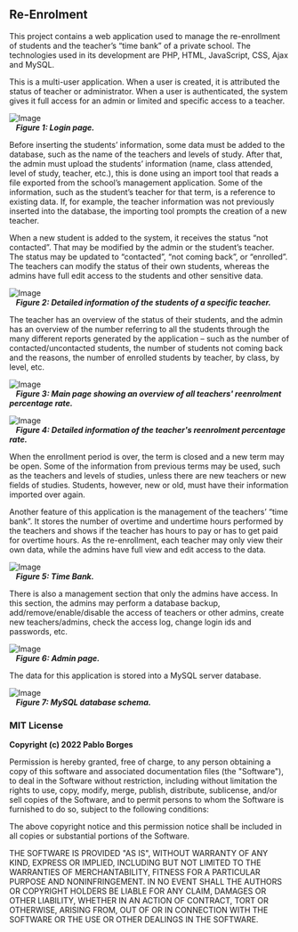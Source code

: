 ## Re-Enrolment

This project contains a web application used to manage the re-enrollment of students and the teacher’s “time bank” of a private school. The technologies used in its development are PHP, HTML, JavaScript, CSS, Ajax and MySQL.

This is a multi-user application. When a user is created, it is attributed the status of teacher or administrator. When a user is authenticated, the system gives it full access for an admin or limited and specific access to a teacher.

![Image](docs/imgs/img11.png)
<br/>&nbsp;&nbsp;&nbsp;***Figure 1: Login page.***

Before inserting the students’ information, some data must be added to the database, such as the name of the teachers and levels of study. After that, the admin must upload the students’ information (name, class attended, level of study, teacher, etc.), this is done using an import tool that reads a file exported from the school’s management application. Some of the information, such as the student’s teacher for that term, is a reference to existing data. If, for example, the teacher information was not previously inserted into the database, the importing tool prompts the creation of a new teacher.

When a new student is added to the system, it receives the status “not contacted”. That may be modified by the admin or the student’s teacher. The status may be updated to “contacted”, “not coming back”, or “enrolled”. The teachers can modify the status of their own students, whereas the admins have full edit access to the students and other sensitive data.

![Image](docs/imgs/img7.png)
<br/>&nbsp;&nbsp;&nbsp;***Figure 2: Detailed information of the students of a specific teacher.***

The teacher has an overview of the status of their students, and the admin has an overview of the number referring to all the students through the many different reports generated by the application – such as the number of contacted/uncontacted students, the number of students not coming back and the reasons, the number of enrolled students by teacher, by class, by level, etc.

![Image](docs/imgs/img2.png)
<br>&nbsp;&nbsp;&nbsp;***Figure 3: Main page showing an overview of all teachers' reenrolment percentage rate.***

![Image](docs/imgs/img6.png)
<br/>&nbsp;&nbsp;&nbsp;***Figure 4: Detailed information of the teacher's reenrolment percentage rate.***

When the enrollment period is over, the term is closed and a new term may be open. Some of the information from previous terms may be used, such as the teachers and levels of studies, unless there are new teachers or new fields of studies. Students, however, new or old, must have their information imported over again.

Another feature of this application is the management of the teachers’ “time bank”. It stores the number of overtime and undertime hours performed by the teachers and shows if the teacher has hours to pay or has to get paid for overtime hours. As the re-enrollment, each teacher may only view their own data, while the admins have full view and edit access to the data.

![Image](docs/imgs/img5.png)
<br>&nbsp;&nbsp;&nbsp;***Figure 5: Time Bank.***


There is also a management section that only the admins have access. In this section, the admins may perform a database backup, add/remove/enable/disable the access of teachers or other admins, create new teachers/admins, check the access log, change login ids and passwords, etc.

![Image](docs/imgs/img4.png)
<br>&nbsp;&nbsp;&nbsp;***Figure 6: Admin page.***

The data for this application is stored into a MySQL server database.

![Image](docs/imgs/img10.png)
<br>&nbsp;&nbsp;&nbsp;***Figure 7: MySQL database schema.***

### MIT License

**Copyright (c) 2022 Pablo Borges**

Permission is hereby granted, free of charge, to any person obtaining a copy of this software and associated documentation files (the "Software"), to deal in the Software without restriction, including without limitation the rights to use, copy, modify, merge, publish, distribute, sublicense, and/or sell copies of the Software, and to permit persons to whom the Software is furnished to do so, subject to the following conditions:

The above copyright notice and this permission notice shall be included in all copies or substantial portions of the Software.

THE SOFTWARE IS PROVIDED "AS IS", WITHOUT WARRANTY OF ANY KIND, EXPRESS OR IMPLIED, INCLUDING BUT NOT LIMITED TO THE WARRANTIES OF MERCHANTABILITY, FITNESS FOR A PARTICULAR PURPOSE AND NONINFRINGEMENT. IN NO EVENT SHALL THE AUTHORS OR COPYRIGHT HOLDERS BE LIABLE FOR ANY CLAIM, DAMAGES OR OTHER LIABILITY, WHETHER IN AN ACTION OF CONTRACT, TORT OR OTHERWISE, ARISING FROM, OUT OF OR IN CONNECTION WITH THE SOFTWARE OR THE USE OR OTHER DEALINGS IN THE SOFTWARE.

